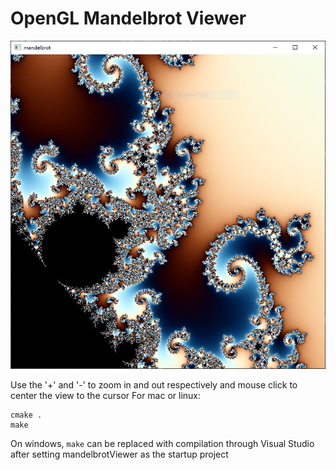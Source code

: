 # OpenGL Mandelbrot Viewer
![Image of output](https://github.com/UsedHandle/mandelbrotViewer/blob/main/output.PNG?raw=true)

Use the '+' and '-' to zoom in and out respectively and mouse click to center the view to the cursor
For mac or linux:
```
cmake .
make
```
On windows, ```make``` can be replaced with compilation through Visual Studio after setting mandelbrotViewer as the startup project
